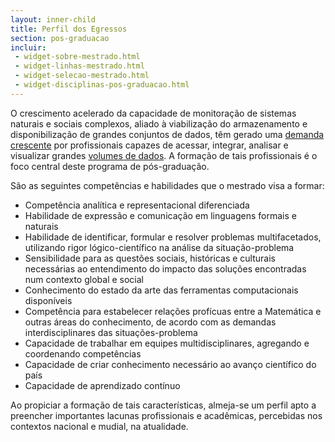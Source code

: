 ```yaml
---
layout: inner-child
title: Perfil dos Egressos
section: pos-graduacao
incluir:
 - widget-sobre-mestrado.html
 - widget-linhas-mestrado.html
 - widget-selecao-mestrado.html
 - widget-disciplinas-pos-graduacao.html
---
```


O crescimento acelerado da capacidade de monitoração de sistemas
naturais e sociais complexos, aliado à viabilização do armazenamento e
disponibilização de grandes conjuntos de dados, têm gerado uma
[demanda crescente][demanda] por profissionais capazes de acessar,
integrar, analisar e visualizar grandes [volumes de dados][dados]. A
formação de tais profissionais é o foco central deste programa de
pós-graduação.

São as seguintes competências e habilidades que o mestrado visa a
formar:

- Competência analítica e representacional diferenciada
- Habilidade de expressão e comunicação em linguagens formais e
  naturais
- Habilidade de identificar, formular e resolver problemas
  multifacetados, utilizando rigor lógico-científico na análise da
  situação-problema
- Sensibilidade para as questões sociais, históricas e culturais
  necessárias ao entendimento do impacto das soluções encontradas num
  contexto global e social
- Conhecimento do estado da arte das ferramentas computacionais
  disponíveis
- Competência para estabelecer relações profícuas entre a Matemática e
  outras áreas do conhecimento, de acordo com as demandas
  interdisciplinares das situações-problema
- Capacidade de trabalhar em equipes multidisciplinares, agregando e
  coordenando competências
- Capacidade de criar conhecimento necessário ao avanço científico do
  país
- Capacidade de aprendizado contínuo

Ao propiciar a formação de tais características, almeja-se um perfil
apto a preencher importantes lacunas profissionais e acadêmicas,
percebidas nos contextos nacional e mudial, na atualidade.

[demanda]: http://flowingdata.com/2009/06/04/rise-of-the-data-scientist
[dados]: http://radar.oreilly.com/2010/06/what-is-data-science.html

